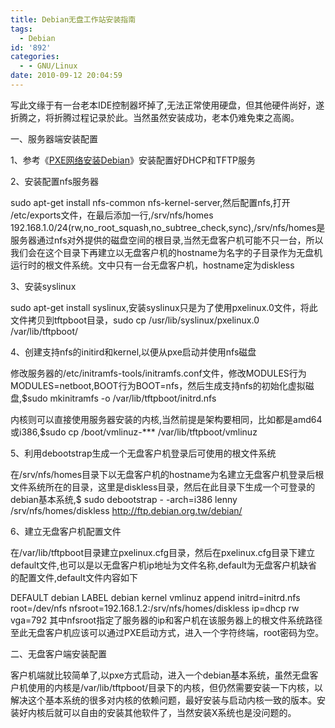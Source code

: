 ```yaml
---
title: Debian无盘工作站安装指南
tags:
  - Debian
id: '892'
categories:
  - - GNU/Linux
date: 2010-09-12 20:04:59
---
```


写此文缘于有一台老本IDE控制器坏掉了,无法正常使用硬盘，但其他硬件尚好，遂折腾之，将折腾过程记录於此。当然虽然安装成功，老本仍难免束之高阁。

一、服务器端安装配置

1、参考《[PXE网络安装Debian](https://openwares.net/it/linux/pxe_install_debian.html)》安装配置好DHCP和TFTP服务

2、安装配置nfs服务器

sudo apt-get install nfs-common nfs-kernel-server,然后配置nfs,打开 /etc/exports文件，在最后添加一行,/srv/nfs/homes 192.168.1.0/24(rw,no_root_squash,no_subtree_check,sync),/srv/nfs/homes是服务器通过nfs对外提供的磁盘空间的根目录,当然无盘客户机可能不只一台，所以我们会在这个目录下再建立以无盘客户机的hostname为名字的子目录作为无盘机运行时的根文件系统。文中只有一台无盘客户机，hostname定为diskless

3、安装syslinux

sudo apt-get install syslinux,安装syslinux只是为了使用pxelinux.0文件，将此文件拷贝到tftpboot目录，sudo cp /usr/lib/syslinux/pxelinux.0 /var/lib/tftpboot/
<!-- more -->
4、创建支持nfs的initird和kernel,以便从pxe启动并使用nfs磁盘

修改服务器的/etc/initramfs-tools/initramfs.conf文件，修改MODULES行为MODULES=netboot,BOOT行为BOOT=nfs，然后生成支持nfs的初始化虚拟磁盘,$sudo mkinitramfs -o /var/lib/tftpboot/initrd.nfs

内核则可以直接使用服务器安装的内核,当然前提是架构要相同，比如都是amd64或i386,$sudo cp /boot/vmlinuz-*** /var/lib/tftpboot/vmlinuz

5、利用debootstrap生成一个无盘客户机登录后可使用的根文件系统

在/srv/nfs/homes目录下以无盘客户机的hostname为名建立无盘客户机登录后根文件系统所在的目录，这里是diskless目录，然后在此目录下生成一个可登录的debian基本系统,$ sudo debootstrap - -arch=i386 lenny /srv/nfs/homes/diskless http://ftp.debian.org.tw/debian/

6、建立无盘客户机配置文件

在/var/lib/tftpboot目录建立pxelinux.cfg目录，然后在pxelinux.cfg目录下建立default文件,也可以是以无盘客户机ip地址为文件名称,default为无盘客户机缺省的配置文件,default文件内容如下

DEFAULT debian
LABEL debian
kernel vmlinuz 
append initrd=initrd.nfs root=/dev/nfs nfsroot=192.168.1.2:/srv/nfs/homes/diskless ip=dhcp rw vga=792
其中nfsroot指定了服务器的ip和客户机在该服务器上的根文件系统路径
至此无盘客户机应该可以通过PXE启动方式，进入一个字符终端，root密码为空。

二、无盘客户端安装配置

客户机端就比较简单了,以pxe方式启动，进入一个debian基本系统，虽然无盘客户机使用的内核是/var/lib/tftpboot/目录下的内核，但仍然需要安装一下内核，以解决这个基本系统的很多对内核的依赖问题，最好安装与启动内核一致的版本。安装好内核后就可以自由的安装其他软件了，当然安装X系统也是没问题的。